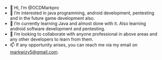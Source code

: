 - 👋 Hi, I’m @OCDMarkpro
- 👀 I’m interested in java programming, android development, pentesting and in the future game development also. 
- 🌱 I’m currently learning Java and almost done with it. Also learning android software development and pentesting. 
- 💞️ I’m looking to collaborate with anyone professional in above areas and any other developers to learn from them. 
- 📫 If any opportunity arises, you can reach me via my email on markwizy5@gmail.com. 

<!---
OCDMarkpro/OCDMarkpro is a ✨ special ✨ repository because its `README.md` (this file) appears on your GitHub profile.
You can click the Preview link to take a look at your changes.
--->

